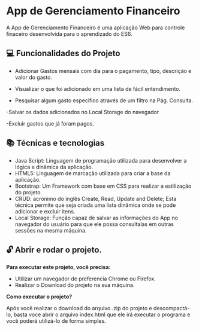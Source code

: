 # App de Gerenciamento Financeiro

A App de Gerenciamento Financeiro é uma aplicação Web para controle finaceiro desenvolvida para o aprendizado do ES6.

## :computer: Funcionalidades do Projeto

- Adicionar Gastos mensais com dia para o pagamento, tipo, descrição e valor do gasto.

- Visualizar o que foi adicionado em uma lista de fácil entendimento.

- Pesquisar algum gasto especifico através de um filtro na Pág. Consulta.

-Salvar os dados adicionados no Local Storage do navegador

-Excluir gastos que já foram pagos.

## :books: Técnicas e tecnologias

- Java Script: Linguagem de programação utilizada para desenvolver a lógica e dinâmica da aplicação.
- HTML5: Linguagem de marcação utilizada para criar a base da aplicação.
- Bootstrap: Um Framework com base em CSS para realizar a estilização do projeto.
- CRUD: acrónimo do inglês Create, Read, Update and Delete; Esta técnica permite que seja criada uma lista dinâmica onde se pode adicionar e excluir itens.
- Local Storage: Função capaz de salvar as informações do App no navegador do usuário para que ele possa consultalas em outras sessões na mesma máquina.

## :unlock: Abrir e rodar o projeto.

**Para executar este projeto, você precisa:**

- Utilizar um navegador de preferencia Chrome ou Firefox.
- Realizar o Download do projeto na sua máquina.

**Como executar o projeto?**

Após você realizar o download do arquivo .zip do projeto e descompactá-lo, basta voce abrir o arquivo index.html que ele irá executar o programa e você poderá utilizá-lo de forma simples.

